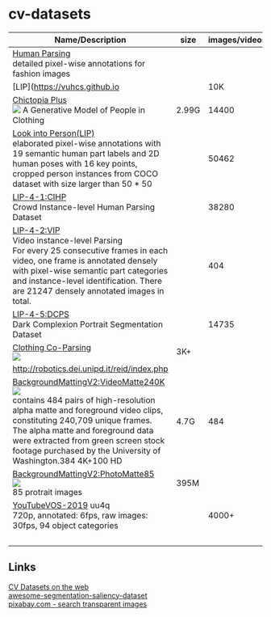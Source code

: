 # cv-datasets

|Name/Description|size|images/videos|train|val|test|Download|
|---|---|---|---|---|---|---|
|[Human Parsing][]<br>detailed pixel-wise annotations for fashion images||||||[BaiduDisk(kjgk)]( http://pan.baidu.com/s/1qY8bToS)|  
|[LIP](https://vuhcs.github.io<br>||10K|||||  
|[Chictopia Plus][]<br>![](http://files.is.tue.mpg.de/classner/gp/images/datasets/dataset.png) A Generative Model of People in Clothing|2.99G|14400|||||  
|[Look into Person(LIP)](http://47.100.21.47:9999/index.php)<br>elaborated pixel-wise annotations with 19 semantic human part labels and 2D human poses with 16 key points, cropped person instances from COCO dataset with size larger than 50 * 50||50462|30462|10000|10000|[GoogleDrive](https://drive.google.com/drive/folders/0BzvH3bSnp3E9ZW9paE9kdkJtM3M?usp=sharing) [BaiduDisk](http://pan.baidu.com/s/1nvqmZBN)|  
|[LIP-4-1:CIHP][]<br>Crowd Instance-level Human Parsing Dataset||38280|28280|5000|5000|[GoogleDrive](https://drive.google.com/drive/folders/0BzvH3bSnp3E9ZW9paE9kdkJtM3M?usp=sharing) [BaiduDisk](http://pan.baidu.com/s/1nvqmZBN)|  
|[LIP-4-2:VIP][]<br>Video instance-level Parsing<br>For every 25 consecutive frames in each video, one frame is annotated densely with pixel-wise semantic part categories and instance-level identification. There are 21247 densely annotated images in total.||404|304|50|50|[OneDrive](https://1drv.ms/f/s!ArFSFaZzVErwgSHRpiJNJTzgMR8j) [BaiduDisk](https://pan.baidu.com/s/18_PVNy7FCh4T74nVzRXbtA)|  
|[LIP-4-5:DCPS][]<br>Dark Complexion Portrait Segmentation Dataset||14735|12165||2570|[GoogleDrive](https://drive.google.com/open?id=1gC0YYhm-QbUOtz-7tZiOnJo9wfd85tvx) [BaiduDisk(fh52)](https://pan.baidu.com/s/1ssVkW7e9BYxM0RPArPqM9g)|  
|[Clothing Co-Parsing][]<br>![](http://www.sysu-hcp.net/wp-content/uploads/2016/03/clothing-parsing-success.jpg)|3K+||||||  
|http://robotics.dei.unipd.it/reid/index.php<br>|||||||  
|[BackgroundMattingV2:VideoMatte240K][]<br>![](https://grail.cs.washington.edu/projects/background-matting-v2/static/media/videomatte.b61fe83d.jpg)<br>contains 484 pairs of high-resolution alpha matte and foreground video clips, constituting 240,709 unique frames. The alpha matte and foreground data were extracted from green screen stock footage purchased by the University of Washington.384 4K+100 HD|4.7G|484||||[GoogleDrive](https://drive.google.com/file/d/1z-KDuqk1g7-H94iGXDrpZGpexN9jizbQ/view?usp=sharing) [BaiduDisk](https://pan.baidu.com/s/1R_BeQ7D0zI-qmVufogpcVg)|
|[BackgroundMattingV2:PhotoMatte85][]<br>![](https://grail.cs.washington.edu/projects/background-matting-v2/static/media/photomatte.dd258913.jpg)<br>85 protrait images|395M|||85||[GoogleDrive](https://drive.google.com/file/d/1KpHKYW986Dax9-ZIM7I-HyBoWVcLPuaQ/view?usp=sharing) [BaiduDisk](https://pan.baidu.com/s/1IHuTkTSRYHtqOcu6Op37Vg)|
|[YouTubeVOS-2019][] uu4q<br> 720p, annotated: 6fps, raw images: 30fps, 94 object categories||4000+||||[GoogleDrive](https://drive.google.com/drive/folders/1BWzrCWyPEmBEKm0lOHe5KLuBuQxUSwqz?usp=sharing)|
|<br>|||||||

[Human Parsing]: https://github.com/lemondan/HumanParsing-Dataset  
[Chictopia Plus]: http://files.is.tue.mpg.de/classner/gp/  
[LIP-4-1:CIHP]: https://competitions.codalab.org/competitions/23431  
[LIP-4-2:VIP]: https://competitions.codalab.org/competitions/23433  
[LIP-4-5:DCPS]: https://competitions.codalab.org/competitions/24206  
[Clothing Co-Parsing]: https://github.com/bearpaw/clothing-co-parsing  
[BackgroundMattingV2:VideoMatte240K]: https://grail.cs.washington.edu/projects/background-matting-v2/#/datasets  
[BackgroundMattingV2:PhotoMatte85]: https://grail.cs.washington.edu/projects/background-matting-v2/#/datasets  
[YouTubeVOS-2019]: https://pan.baidu.com/s/1x4bQ0AuyshS7-ZmE9I0FnQ

## Links
[CV Datasets on the web](http://www.cvpapers.com/datasets.html)  
[awesome-segmentation-saliency-dataset](https://github.com/lartpang/awesome-segmentation-saliency-dataset)  
[pixabay.com - search transparent images](https://pixabay.com/fr/photos/search/human/?colors=transparent)
